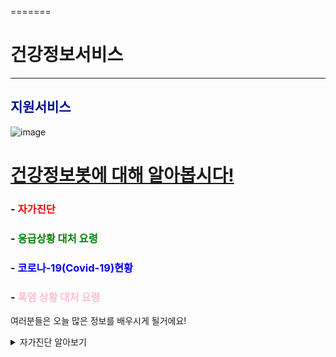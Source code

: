 
=======


# 건강정보서비스
______________________________________________


## <span style="color:#011189">지원서비스</span>                            
![image](https://github.com/mycrid/chatBot/blob/main/istockphoto-876593758-170667a.jpg?raw=true)




# <u>건강정보봇에 대해 알아봅시다!</u>
###  - <span style="color:red">자가진단</span>
###  - <span style="color:green">응급상황 대처 요령</span>
###  - <span style="color:blue">코로나-19(Covid-19)현황</span>
###  - <span style="color:pink">폭염 상황 대처 요령</span>



여러분들은 오늘 많은 정보를 배우시게 될거에요!
<details>
<summary>자가진단 알아보기</summary>
<div markdown="1">       

#### <span style="color:red">발열,두통,복통을 기준으로 다양한 증상을 확인한 뒤 예상되는 병명을 진단하여주는 기능입니다.</span>발열,두통,복통을 기준으로 다양한 증상을 확인한 뒤 예상되는 병명을 진단하여주는 기능입니다.
  

</div>
</details>





